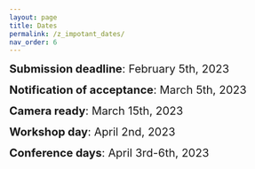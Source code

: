 ```yaml
---
layout: page
title: Dates
permalink: /z_impotant_dates/
nav_order: 6
---
```


<span style="font-size:20px;"> <strong>Submission deadline</strong>: February 5th, 2023

<span style="font-size:20px;"><strong>Notification of acceptance</strong>: March 5th, 2023

<span style="font-size:20px;"><strong>Camera ready</strong>: March 15th, 2023

<span style="font-size:20px;"><strong>Workshop day</strong>: April 2nd, 2023

<span style="font-size:20px;"><strong>Conference days</strong>: April 3rd-6th, 2023

